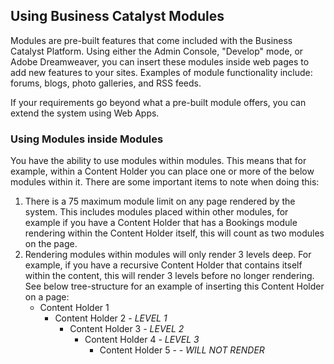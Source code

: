 ## Using Business Catalyst Modules

Modules are pre-built features that come included with the Business Catalyst Platform. Using either the Admin Console, "Develop" mode, or Adobe Dreamweaver, you can insert these modules inside web pages to add new features to your sites. Examples of module functionality include: forums, blogs, photo galleries, and RSS feeds. 

If your requirements go beyond what a pre-built module offers, you can extend the system using Web Apps.

### Using Modules inside Modules

You have the ability to use modules within modules. This means that for example, within a Content Holder you can place one or more of the below modules within it. There are some important items to note when doing this:

1. There is a 75 maximum module limit on any page rendered by the system. This includes modules placed within other modules, for example if you have a Content Holder that has a Bookings module rendering within the Content Holder itself, this will count as two modules on the page.
2. Rendering modules within modules will only render 3 levels deep. For example, if you have a recursive Content Holder that contains itself within the content,  this will render 3 levels before no longer rendering. See below tree-structure for an example of inserting this Content Holder on a page: 
	* Content Holder 1
		* Content Holder 2 *- LEVEL 1*
			* Content Holder 3 *- LEVEL 2*
				* Content Holder 4 *- LEVEL 3*
					* Content Holder 5 - *- WILL NOT RENDER*  

